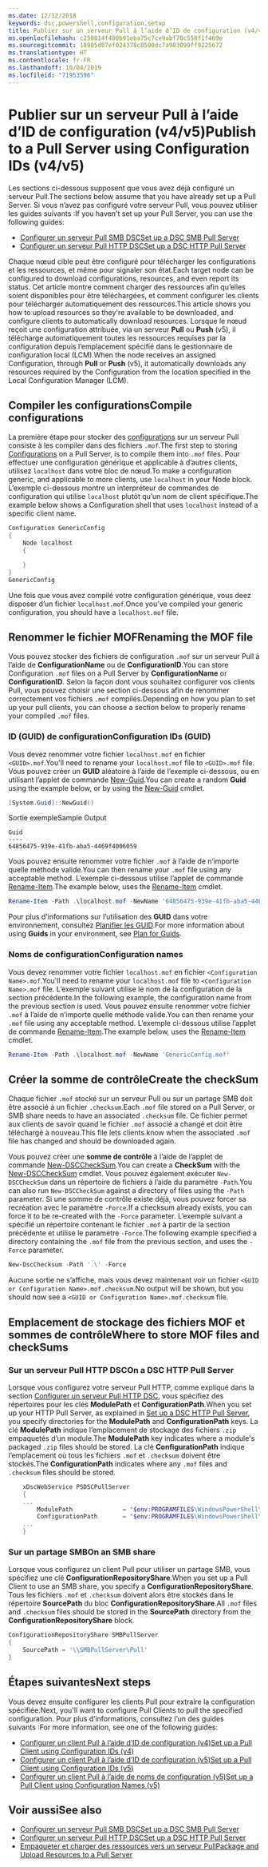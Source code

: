 ```yaml
---
ms.date: 12/12/2018
keywords: dsc,powershell,configuration,setup
title: Publier sur un serveur Pull à l’aide d’ID de configuration (v4/v5)
ms.openlocfilehash: c258814f480b91eba75c7ce9abf70c558f1f469e
ms.sourcegitcommit: 18985d07ef024378c8590dc7a983099ff9225672
ms.translationtype: HT
ms.contentlocale: fr-FR
ms.lasthandoff: 10/04/2019
ms.locfileid: "71953596"
---
```

# <a name="publish-to-a-pull-server-using-configuration-ids-v4v5"></a><span data-ttu-id="7a9c1-103">Publier sur un serveur Pull à l’aide d’ID de configuration (v4/v5)</span><span class="sxs-lookup"><span data-stu-id="7a9c1-103">Publish to a Pull Server using Configuration IDs (v4/v5)</span></span>

<span data-ttu-id="7a9c1-104">Les sections ci-dessous supposent que vous avez déjà configuré un serveur Pull.</span><span class="sxs-lookup"><span data-stu-id="7a9c1-104">The sections below assume that you have already set up a Pull Server.</span></span> <span data-ttu-id="7a9c1-105">Si vous n’avez pas configuré votre serveur Pull, vous pouvez utiliser les guides suivants :</span><span class="sxs-lookup"><span data-stu-id="7a9c1-105">If you haven't set up your Pull Server, you can use the following guides:</span></span>

- [<span data-ttu-id="7a9c1-106">Configurer un serveur Pull SMB DSC</span><span class="sxs-lookup"><span data-stu-id="7a9c1-106">Set up a DSC SMB Pull Server</span></span>](pullServerSmb.md)
- [<span data-ttu-id="7a9c1-107">Configurer un serveur Pull HTTP DSC</span><span class="sxs-lookup"><span data-stu-id="7a9c1-107">Set up a DSC HTTP Pull Server</span></span>](pullServer.md)

<span data-ttu-id="7a9c1-108">Chaque nœud cible peut être configuré pour télécharger les configurations et les ressources, et même pour signaler son état.</span><span class="sxs-lookup"><span data-stu-id="7a9c1-108">Each target node can be configured to download configurations, resources, and even report its status.</span></span> <span data-ttu-id="7a9c1-109">Cet article montre comment charger des ressources afin qu’elles soient disponibles pour être téléchargées, et comment configurer les clients pour télécharger automatiquement des ressources.</span><span class="sxs-lookup"><span data-stu-id="7a9c1-109">This article shows you how to upload resources so they're available to be downloaded, and configure clients to automatically download resources.</span></span> <span data-ttu-id="7a9c1-110">Lorsque le nœud reçoit une configuration attribuée, via un serveur **Pull** ou **Push** (v5), il télécharge automatiquement toutes les ressources requises par la configuration depuis l’emplacement spécifié dans le gestionnaire de configuration local (LCM).</span><span class="sxs-lookup"><span data-stu-id="7a9c1-110">When the node receives an assigned Configuration, through **Pull** or **Push** (v5), it automatically downloads any resources required by the Configuration from the location specified in the Local Configuration Manager (LCM).</span></span>

## <a name="compile-configurations"></a><span data-ttu-id="7a9c1-111">Compiler les configurations</span><span class="sxs-lookup"><span data-stu-id="7a9c1-111">Compile configurations</span></span>

<span data-ttu-id="7a9c1-112">La première étape pour stocker des [configurations](../configurations/configurations.md) sur un serveur Pull consiste à les compiler dans des fichiers `.mof`.</span><span class="sxs-lookup"><span data-stu-id="7a9c1-112">The first step to storing [Configurations](../configurations/configurations.md) on a Pull Server, is to compile them into `.mof` files.</span></span> <span data-ttu-id="7a9c1-113">Pour effectuer une configuration générique et applicable à d’autres clients, utilisez `localhost` dans votre bloc de nœud.</span><span class="sxs-lookup"><span data-stu-id="7a9c1-113">To make a configuration generic, and applicable to more clients, use `localhost` in your Node block.</span></span> <span data-ttu-id="7a9c1-114">L’exemple ci-dessous montre un interpréteur de commandes de configuration qui utilise `localhost` plutôt qu’un nom de client spécifique.</span><span class="sxs-lookup"><span data-stu-id="7a9c1-114">The example below shows a Configuration shell that uses `localhost` instead of a specific client name.</span></span>

```powershell
Configuration GenericConfig
{
    Node localhost
    {

    }
}
GenericConfig
```

<span data-ttu-id="7a9c1-115">Une fois que vous avez compilé votre configuration générique, vous deez disposer d’un fichier `localhost.mof`.</span><span class="sxs-lookup"><span data-stu-id="7a9c1-115">Once you've compiled your generic configuration, you should have a `localhost.mof` file.</span></span>

## <a name="renaming-the-mof-file"></a><span data-ttu-id="7a9c1-116">Renommer le fichier MOF</span><span class="sxs-lookup"><span data-stu-id="7a9c1-116">Renaming the MOF file</span></span>

<span data-ttu-id="7a9c1-117">Vous pouvez stocker des fichiers de configuration `.mof` sur un serveur Pull à l’aide de **ConfigurationName** ou de **ConfigurationID**.</span><span class="sxs-lookup"><span data-stu-id="7a9c1-117">You can store Configuration `.mof` files on a Pull Server by **ConfigurationName** or **ConfigurationID**.</span></span> <span data-ttu-id="7a9c1-118">Selon la façon dont vous souhaitez configurer vos clients Pull, vous pouvez choisir une section ci-dessous afin de renommer correctement vos fichiers `.mof` compilés.</span><span class="sxs-lookup"><span data-stu-id="7a9c1-118">Depending on how you plan to set up your pull clients, you can choose a section below to properly rename your compiled `.mof` files.</span></span>

### <a name="configuration-ids-guid"></a><span data-ttu-id="7a9c1-119">ID (GUID) de configuration</span><span class="sxs-lookup"><span data-stu-id="7a9c1-119">Configuration IDs (GUID)</span></span>

<span data-ttu-id="7a9c1-120">Vous devez renommer votre fichier `localhost.mof` en fichier `<GUID>.mof`.</span><span class="sxs-lookup"><span data-stu-id="7a9c1-120">You'll need to rename your `localhost.mof` file to `<GUID>.mof` file.</span></span> <span data-ttu-id="7a9c1-121">Vous pouvez créer un **GUID** aléatoire à l’aide de l’exemple ci-dessous, ou en utilisant l’applet de commande [New-Guid](/powershell/module/microsoft.powershell.utility/new-guid).</span><span class="sxs-lookup"><span data-stu-id="7a9c1-121">You can create a random **Guid** using the example below, or by using the [New-Guid](/powershell/module/microsoft.powershell.utility/new-guid) cmdlet.</span></span>

```powershell
[System.Guid]::NewGuid()
```

<span data-ttu-id="7a9c1-122">Sortie exemple</span><span class="sxs-lookup"><span data-stu-id="7a9c1-122">Sample Output</span></span>

```Output
Guid
----
64856475-939e-41fb-aba5-4469f4006059
```

<span data-ttu-id="7a9c1-123">Vous pouvez ensuite renommer votre fichier `.mof` à l’aide de n’importe quelle méthode valide.</span><span class="sxs-lookup"><span data-stu-id="7a9c1-123">You can then rename your `.mof` file using any acceptable method.</span></span> <span data-ttu-id="7a9c1-124">L’exemple ci-dessous utilise l’applet de commande [Rename-Item](/powershell/module/microsoft.powershell.management/rename-item).</span><span class="sxs-lookup"><span data-stu-id="7a9c1-124">The example below, uses the [Rename-Item](/powershell/module/microsoft.powershell.management/rename-item) cmdlet.</span></span>

```powershell
Rename-Item -Path .\localhost.mof -NewName '64856475-939e-41fb-aba5-4469f4006059.mof'
```

<span data-ttu-id="7a9c1-125">Pour plus d’informations sur l’utilisation des **GUID** dans votre environnement, consultez [Planifier les GUID](/powershell/dsc/secureserver#guids).</span><span class="sxs-lookup"><span data-stu-id="7a9c1-125">For more information about using **Guids** in your environment, see [Plan for Guids](/powershell/dsc/secureserver#guids).</span></span>

### <a name="configuration-names"></a><span data-ttu-id="7a9c1-126">Noms de configuration</span><span class="sxs-lookup"><span data-stu-id="7a9c1-126">Configuration names</span></span>

<span data-ttu-id="7a9c1-127">Vous devez renommer votre fichier `localhost.mof` en fichier `<Configuration Name>.mof`.</span><span class="sxs-lookup"><span data-stu-id="7a9c1-127">You'll need to rename your `localhost.mof` file to `<Configuration Name>.mof` file.</span></span> <span data-ttu-id="7a9c1-128">L’exemple suivant utilise le nom de la configuration de la section précédente.</span><span class="sxs-lookup"><span data-stu-id="7a9c1-128">In the following example, the configuration name from the previous section is used.</span></span> <span data-ttu-id="7a9c1-129">Vous pouvez ensuite renommer votre fichier `.mof` à l’aide de n’importe quelle méthode valide.</span><span class="sxs-lookup"><span data-stu-id="7a9c1-129">You can then rename your `.mof` file using any acceptable method.</span></span> <span data-ttu-id="7a9c1-130">L’exemple ci-dessous utilise l’applet de commande [Rename-Item](/powershell/module/microsoft.powershell.management/rename-item).</span><span class="sxs-lookup"><span data-stu-id="7a9c1-130">The example below, uses the [Rename-Item](/powershell/module/microsoft.powershell.management/rename-item) cmdlet.</span></span>

```powershell
Rename-Item -Path .\localhost.mof -NewName 'GenericConfig.mof'
```

## <a name="create-the-checksum"></a><span data-ttu-id="7a9c1-131">Créer la somme de contrôle</span><span class="sxs-lookup"><span data-stu-id="7a9c1-131">Create the checkSum</span></span>

<span data-ttu-id="7a9c1-132">Chaque fichier `.mof` stocké sur un serveur Pull ou sur un partage SMB doit être associé à un fichier `.checksum`.</span><span class="sxs-lookup"><span data-stu-id="7a9c1-132">Each `.mof` file stored on a Pull Server, or SMB share needs to have an associated `.checksum` file.</span></span>
<span data-ttu-id="7a9c1-133">Ce fichier permet aux clients de savoir quand le fichier `.mof` associé a changé et doit être téléchargé à nouveau.</span><span class="sxs-lookup"><span data-stu-id="7a9c1-133">This file lets clients know when the associated `.mof` file has changed and should be downloaded again.</span></span>

<span data-ttu-id="7a9c1-134">Vous pouvez créer une **somme de contrôle** à l’aide de l’applet de commande [New-DSCCheckSum](/powershell/module/psdesiredstateconfiguration/new-dscchecksum).</span><span class="sxs-lookup"><span data-stu-id="7a9c1-134">You can create a **CheckSum** with the [New-DSCCheckSum](/powershell/module/psdesiredstateconfiguration/new-dscchecksum) cmdlet.</span></span> <span data-ttu-id="7a9c1-135">Vous pouvez également exécuter `New-DSCCheckSum` dans un répertoire de fichiers à l’aide du paramètre `-Path`.</span><span class="sxs-lookup"><span data-stu-id="7a9c1-135">You can also run `New-DSCCheckSum` against a directory of files using the `-Path` parameter.</span></span>
<span data-ttu-id="7a9c1-136">Si une somme de contrôle existe déjà, vous pouvez forcer sa recréation avec le paramètre `-Force`.</span><span class="sxs-lookup"><span data-stu-id="7a9c1-136">If a checksum already exists, you can force it to be re-created with the `-Force` parameter.</span></span> <span data-ttu-id="7a9c1-137">L’exemple suivant a spécifié un répertoire contenant le fichier `.mof` à partir de la section précédente et utilise le paramètre `-Force`.</span><span class="sxs-lookup"><span data-stu-id="7a9c1-137">The following example specified a directory containing the `.mof` file from the previous section, and uses the `-Force` parameter.</span></span>

```powershell
New-DscChecksum -Path '.\' -Force
```

<span data-ttu-id="7a9c1-138">Aucune sortie ne s’affiche, mais vous devez maintenant voir un fichier `<GUID or Configuration Name>.mof.checksum`.</span><span class="sxs-lookup"><span data-stu-id="7a9c1-138">No output will be shown, but you should now see a `<GUID or Configuration Name>.mof.checksum` file.</span></span>

## <a name="where-to-store-mof-files-and-checksums"></a><span data-ttu-id="7a9c1-139">Emplacement de stockage des fichiers MOF et sommes de contrôle</span><span class="sxs-lookup"><span data-stu-id="7a9c1-139">Where to store MOF files and checkSums</span></span>

### <a name="on-a-dsc-http-pull-server"></a><span data-ttu-id="7a9c1-140">Sur un serveur Pull HTTP DSC</span><span class="sxs-lookup"><span data-stu-id="7a9c1-140">On a DSC HTTP Pull Server</span></span>

<span data-ttu-id="7a9c1-141">Lorsque vous configurez votre serveur Pull HTTP, comme expliqué dans la section [Configurer un serveur Pull HTTP DSC](pullServer.md), vous spécifiez des répertoires pour les clés **ModulePath** et **ConfigurationPath**.</span><span class="sxs-lookup"><span data-stu-id="7a9c1-141">When you set up your HTTP Pull Server, as explained in [Set up a DSC HTTP Pull Server](pullServer.md), you specify directories for the **ModulePath** and **ConfigurationPath** keys.</span></span> <span data-ttu-id="7a9c1-142">La clé **ModulePath** indique l’emplacement de stockage des fichiers `.zip` empaquetés d’un module.</span><span class="sxs-lookup"><span data-stu-id="7a9c1-142">The **ModulePath** key indicates where a module's packaged `.zip` files should be stored.</span></span> <span data-ttu-id="7a9c1-143">La clé **ConfigurationPath** indique l’emplacement où tous les fichiers `.mof` et `.checksum` doivent être stockés.</span><span class="sxs-lookup"><span data-stu-id="7a9c1-143">The **ConfigurationPath** indicates where any `.mof` files and `.checksum` files should be stored.</span></span>

```powershell
    xDscWebService PSDSCPullServer
    {
    ...
        ModulePath              = "$env:PROGRAMFILES\WindowsPowerShell\DscService\Modules"
        ConfigurationPath       = "$env:PROGRAMFILES\WindowsPowerShell\DscService\Configuration"
    ...
    }

```

### <a name="on-an-smb-share"></a><span data-ttu-id="7a9c1-144">Sur un partage SMB</span><span class="sxs-lookup"><span data-stu-id="7a9c1-144">On an SMB share</span></span>

<span data-ttu-id="7a9c1-145">Lorsque vous configurez un client Pull pour utiliser un partage SMB, vous spécifiez une clé **ConfigurationRepositoryShare**.</span><span class="sxs-lookup"><span data-stu-id="7a9c1-145">When you set up a Pull Client to use an SMB share, you specify a **ConfigurationRepositoryShare**.</span></span>
<span data-ttu-id="7a9c1-146">Tous les fichiers `.mof` et `.checksum` doivent alors être stockés dans le répertoire **SourcePath** du bloc **ConfigurationRepositoryShare**.</span><span class="sxs-lookup"><span data-stu-id="7a9c1-146">All `.mof` files and `.checksum` files should be stored in the **SourcePath** directory from the **ConfigurationRepositoryShare** block.</span></span>

```powershell
ConfigurationRepositoryShare SMBPullServer
{
    SourcePath = '\\SMBPullServer\Pull'
}
```

## <a name="next-steps"></a><span data-ttu-id="7a9c1-147">Étapes suivantes</span><span class="sxs-lookup"><span data-stu-id="7a9c1-147">Next steps</span></span>

<span data-ttu-id="7a9c1-148">Vous devez ensuite configurer les clients Pull pour extraire la configuration spécifiée.</span><span class="sxs-lookup"><span data-stu-id="7a9c1-148">Next, you'll want to configure Pull Clients to pull the specified configuration.</span></span> <span data-ttu-id="7a9c1-149">Pour plus d’informations, consultez l’un des guides suivants :</span><span class="sxs-lookup"><span data-stu-id="7a9c1-149">For more information, see one of the following guides:</span></span>

- [<span data-ttu-id="7a9c1-150">Configurer un client Pull à l’aide d’ID de configuration (v4)</span><span class="sxs-lookup"><span data-stu-id="7a9c1-150">Set up a Pull Client using Configuration IDs (v4)</span></span>](pullClientConfigId4.md)
- [<span data-ttu-id="7a9c1-151">Configurer un client Pull à l’aide d’ID de configuration (v5)</span><span class="sxs-lookup"><span data-stu-id="7a9c1-151">Set up a Pull Client using Configuration IDs (v5)</span></span>](pullClientConfigId.md)
- [<span data-ttu-id="7a9c1-152">Configurer un client Pull à l’aide de noms de configuration (v5)</span><span class="sxs-lookup"><span data-stu-id="7a9c1-152">Set up a Pull Client using Configuration Names (v5)</span></span>](pullClientConfigNames.md)

## <a name="see-also"></a><span data-ttu-id="7a9c1-153">Voir aussi</span><span class="sxs-lookup"><span data-stu-id="7a9c1-153">See also</span></span>

- [<span data-ttu-id="7a9c1-154">Configurer un serveur Pull SMB DSC</span><span class="sxs-lookup"><span data-stu-id="7a9c1-154">Set up a DSC SMB Pull Server</span></span>](pullServerSmb.md)
- [<span data-ttu-id="7a9c1-155">Configurer un serveur Pull HTTP DSC</span><span class="sxs-lookup"><span data-stu-id="7a9c1-155">Set up a DSC HTTP Pull Server</span></span>](pullServer.md)
- [<span data-ttu-id="7a9c1-156">Empaqueter et charger des ressources vers un serveur Pull</span><span class="sxs-lookup"><span data-stu-id="7a9c1-156">Package and Upload Resources to a Pull Server</span></span>](package-upload-resources.md)
